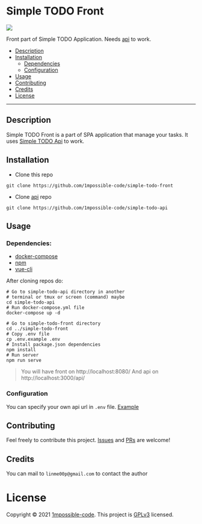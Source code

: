 # Simple TODO Front

![](https://img.shields.io/github/license/1mpossible-code/simple-todo-front?color=green)

Front part of Simple TODO Application. Needs [api](https://github.com/1mpossible-code/simple-todo-api) to work.

* [Description](#description)
* [Installation](#installation)
  * [Dependencies](#dependencies)
  * [Configuration](#configuration)
* [Usage](#usage)
* [Contributing](#contributing)
* [Credits](#credits)
* [License](#license)

----

## Description

Simple TODO Front is a part of SPA application that manage your tasks.
It uses [Simple TODO Api](https://github.com/1mpossible-code/simple-todo-api#simple-todo-api) to work.

## Installation

* Clone this repo

```shell
git clone https://github.com/1mpossible-code/simple-todo-front
```

* Clone [api](https://github.com/1mpossible-code/simple-todo-api#simple-todo-api) repo
```shell
git clone https://github.com/1mpossible-code/simple-todo-api
```

## Usage

### Dependencies:

* [docker-compose](https://docs.docker.com/compose/)
* [npm](https://www.npmjs.com/)
* [vue-cli](https://cli.vuejs.org/)

After cloning repos do:

```shell
# Go to simple-todo-api directory in another
# terminal or tmux or screen (command) maybe
cd simple-todo-api
# Run docker-compose.yml file
docker-compose up -d

# Go to simple-todo-front directory
cd ../simple-todo-front
# Copy .env file
cp .env.example .env
# Install package.json dependencies
npm install
# Run server
npm run serve
```

> You will have front on http://localhost:8080/
> And api on http://localhost:3000/api/

### Configuration

You can specify your own api url in `.env` file. [Example](.env.example)

## Contributing

Feel freely to contribute this project. [Issues](https://github.com/1mpossible-code/simple-todo-front/issues)
and [PRs](https://github.com/1mpossible-code/simple-todo-front/pulls) are welcome!

## Credits

You can mail to `linme00p@gmail.com` to contact the author

# License

Copyright © 2021 [1mpossible-code](https://github.com/1mpossible-code). This project
is [GPLv3](https://www.https://www.gnu.org/licenses/gpl-3.0.htmlgnu.org/licenses/gpl-3.0) licensed.
